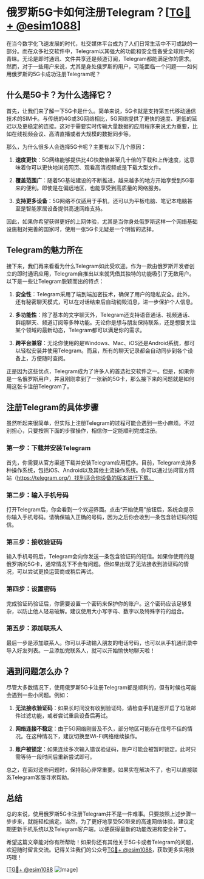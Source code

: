 # 俄罗斯5G卡如何注册Telegram？[[TG💪+ @esim1088](https://t.me/s/esim1088)]

在当今数字化飞速发展的时代，社交媒体平台成为了人们日常生活中不可或缺的一部分。而在众多社交软件中，Telegram以其强大的功能和安全性备受全球用户的青睐。无论是即时通讯、文件共享还是频道订阅，Telegram都能满足你的需求。然而，对于一些用户来说，尤其是身处俄罗斯的用户，可能面临一个问题——如何用俄罗斯的5G卡成功注册Telegram呢？

## 什么是5G卡？为什么选择它？

首先，让我们来了解一下5G卡是什么。简单来说，5G卡就是支持第五代移动通信技术的SIM卡。与传统的4G或3G网络相比，5G网络提供了更快的速度、更低的延迟以及更稳定的连接。这对于需要实时传输大量数据的应用程序来说尤为重要，比如在线视频会议、高清直播或者大规模的数据同步等。

那么，为什么很多人会选择5G卡呢？主要有以下几个原因：

1. **速度更快**：5G网络能够提供比4G快数倍甚至几十倍的下载和上传速度，这意味着你可以更快地浏览网页、观看高清视频或是下载大型文件。
   
2. **覆盖范围广**：随着5G基站建设的不断推进，越来越多的地方开始享受到5G带来的便利。即使是在偏远地区，也能享受到高质量的网络服务。

3. **支持更多设备**：5G网络不仅适用于手机，还可以为平板电脑、笔记本电脑甚至是智能家居设备提供高速网络支持。

因此，如果你希望获得更好的上网体验，尤其是当你身处俄罗斯这样一个网络基础设施相对完善的国家时，使用一张5G卡无疑是一个明智的选择。

## Telegram的魅力所在

接下来，我们再来看看为什么Telegram如此受欢迎。作为一款由俄罗斯开发者创立的即时通讯应用，Telegram自推出以来就凭借其独特的功能吸引了无数用户。以下是一些让Telegram脱颖而出的特点：

1. **安全性**：Telegram采用了端到端加密技术，确保了用户的隐私安全。此外，还有秘密聊天模式，可以在对话结束后自动销毁消息，进一步保护个人信息。

2. **多功能性**：除了基本的文字聊天外，Telegram还支持语音通话、视频通话、群组聊天、频道订阅等多种功能。无论你是想与朋友保持联系，还是想要关注某个领域的最新动态，Telegram都可以满足你的需求。

3. **跨平台兼容**：无论你使用的是Windows、Mac、iOS还是Android系统，都可以轻松安装并使用Telegram。而且，所有的聊天记录都会自动同步到各个设备上，方便随时查阅。

正是因为这些优点，Telegram成为了许多人的首选社交软件之一。但是，如果你是一名俄罗斯用户，并且刚刚拿到了一张新的5G卡，那么接下来的问题就是如何用这张卡注册Telegram了。

## 注册Telegram的具体步骤

虽然听起来很简单，但实际上注册Telegram的过程可能会遇到一些小麻烦。不过别担心，只要按照下面的步骤操作，相信你一定能顺利完成注册。

### 第一步：下载并安装Telegram

首先，你需要从官方渠道下载并安装Telegram应用程序。目前，Telegram支持多种操作系统，包括iOS、Android以及其他主流操作系统。你可以通过访问官方网站（https://telegram.org/）找到适合你设备的版本进行下载。

### 第二步：输入手机号码

打开Telegram后，你会看到一个欢迎界面。点击“开始使用”按钮后，系统会提示你输入手机号码。请确保输入正确的号码，因为之后你会收到一条包含验证码的短信。

### 第三步：接收验证码

输入手机号码后，Telegram会向你发送一条包含验证码的短信。如果你使用的是俄罗斯的5G卡，通常情况下不会有问题。但如果出现了无法接收到验证码的情况，可以尝试更换运营商或稍后再试。

### 第四步：设置密码

完成验证码验证后，你需要设置一个密码来保护你的账户。这个密码应该足够复杂，以防止他人轻易破解。建议使用大小写字母、数字以及特殊字符的组合。

### 第五步：添加联系人

最后一步是添加联系人。你可以手动输入朋友的电话号码，也可以从手机通讯录中导入好友列表。一旦添加完联系人，就可以开始愉快地聊天啦！

## 遇到问题怎么办？

尽管大多数情况下，使用俄罗斯5G卡注册Telegram都是顺利的，但有时候也可能会遇到一些小问题。例如：

1. **无法接收验证码**：如果长时间没有收到验证码，请检查手机是否开启了垃圾邮件过滤功能，或者尝试重启设备后再试。

2. **网络连接不稳定**：由于5G网络刚普及不久，部分地区可能存在信号不佳的情况。在这种情况下，建议切换至Wi-Fi网络继续操作。

3. **账户被锁定**：如果连续多次输入错误验证码，账户可能会被暂时锁定。此时只需等待一段时间后重新尝试即可。

总之，在面对这些问题时，保持耐心非常重要。如果实在解决不了，也可以直接联系Telegram客服寻求帮助。

## 总结

总的来说，使用俄罗斯5G卡注册Telegram并不是一件难事。只要按照上述步骤一步步来，就能轻松搞定。当然，为了更好地享受5G带来的高速网络体验，建议定期更新手机系统以及Telegram客户端，以便获得最新的功能改进和安全补丁。

希望这篇文章能对你有所帮助！如果你还有其他关于5G卡或者Telegram的问题，欢迎随时留言交流。记得关注我们的公众号[TG💪+ @esim1088](https://t.me/s/esim1088)，获取更多实用技巧哦！

[[TG💪+ @esim1088](https://t.me/s/esim1088) ![Image](https://i.postimg.cc/4NQfJmqS/Snipaste-2025-05-13-00-14-12.png)]